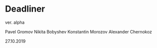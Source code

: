 # Deadliner

ver. alpha

Pavel Gromov
Nikita Bobyshev
Konstantin Morozov
Alexander Chernokoz

27.10.2019
